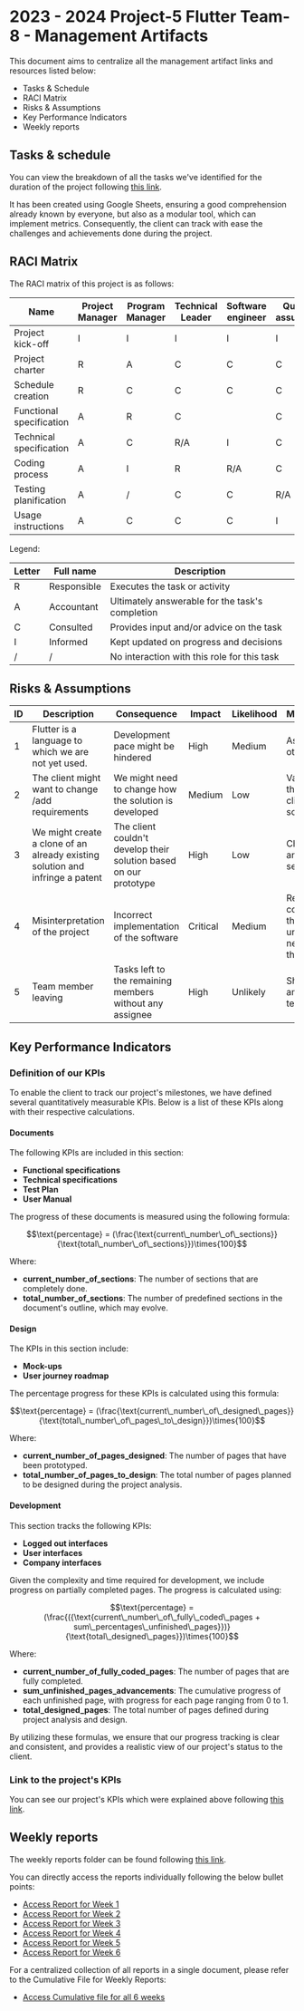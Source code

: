 # 2023 - 2024 Project-5 Flutter Team-8 - Management Artifacts

This document aims to centralize all the management artifact links and resources listed below:

- Tasks & Schedule
- RACI Matrix
- Risks & Assumptions
- Key Performance Indicators
- Weekly reports

## Tasks & schedule

You can view the breakdown of all the tasks we've identified for the duration of the project following [this link](https://docs.google.com/spreadsheets/d/1QFKKn1Zu7k-iphcHswhBO5TsPfcmz9KxaEGjEYsmUTM/edit?usp=sharing).

It has been created using Google Sheets, ensuring a good comprehension already known by everyone, but also as a modular tool, which can implement metrics. Consequently, the client can track with ease the challenges and achievements done during the project.

## RACI Matrix

The RACI matrix of this project is as follows:

| Name                     | Project Manager | Program Manager | Technical Leader | Software engineer | Quality assurance | Technical Writer | Client | Stakeholders |
| ------------------------ | --------------- | --------------- | ---------------- | ----------------- | ----------------- | ---------------- | ------ | ------------ |
| Project kick-off         | I               | I               | I                | I                 | I                 | I                | R      | C            |
| Project charter          | R               | A               | C                | C                 | C                 | C                | I      | I            |
| Schedule creation        | R               | C               | C                | C                 | C                 | C                | /      | I            |
| Functional specification | A               | R               | C                |                   | C                 | /                | C      | I            |
| Technical specification  | A               | C               | R/A              | I                 | C                 | /                | C      | I            |
| Coding process           | A               | I               | R                | R/A               | C                 | /                | /      | /            |
| Testing planification    | A               | /               | C                | C                 | R/A               | I                | /      | /            |
| Usage instructions       | A               | C               | C                | C                 | I                 | R/A              | I      | I            |

Legend:

| Letter | Full name   | Description                                     |
| ------ | ----------- | ----------------------------------------------- |
| R      | Responsible | Executes the task or activity                   |
| A      | Accountant  | Ultimately answerable for the task's completion |
| C      | Consulted   | Provides input and/or advice on the task        |
| I      | Informed    | Kept updated on progress and decisions          |
| /      | /           | No interaction with this role for this task     |

## Risks & Assumptions

| ID  | Description                                                                   | Consequence                                                       | Impact   | Likelihood | Mitigation/Avoidance                                                                |
| --- | ----------------------------------------------------------------------------- | ----------------------------------------------------------------- | -------- | ---------- | ----------------------------------------------------------------------------------- |
| 1   | Flutter is a language to which we are not yet used.                           | Development pace might be hindered                                | High     | Medium     | Ask for help to the other team members                                              |
| 2   | The client might want to change /add requirements                             | We might need to change how the solution is developed             | Medium   | Low        | Validate every step of the project with the client, to ensure the solution fits him |
| 3   | We might create a clone of an already existing solution and infringe a patent | The client couldn't develop their solution based on our prototype | High     | Low        | Check for any patent and find our unique selling point (USP)                        |
| 4   | Misinterpretation of the project                                              | Incorrect implementation of the software                          | Critical | Medium     | Regular communication with the client to understand their needs, and stick to them. |
| 5   | Team member leaving                                                           | Tasks left to the remaining members without any assignee          | High     | Unlikely   | Sharing the tasks among the remaining team members.                                 |

## Key Performance Indicators

### Definition of our KPIs

To enable the client to track our project's milestones, we have defined several quantitatively measurable KPIs. Below is a list of these KPIs along with their respective calculations.

#### Documents

The following KPIs are included in this section:

- **Functional specifications**
- **Technical specifications**
- **Test Plan**
- **User Manual**

The progress of these documents is measured using the following formula:

$$\text{percentage} = (\frac{\text{current\_number\_of\_sections}} {\text{total\_number\_of\_sections}})\times{100}$$

Where:

- **current_number_of_sections**: The number of sections that are completely done.
- **total_number_of_sections**: The number of predefined sections in the document's outline, which may evolve.

#### Design

The KPIs in this section include:

- **Mock-ups**
- **User journey roadmap**

The percentage progress for these KPIs is calculated using this formula:

$$\text{percentage} = (\frac{\text{current\_number\_of\_designed\_pages}} {\text{total\_number\_of\_pages\_to\_design}})\times{100}$$

Where:

- **current_number_of_pages_designed**: The number of pages that have been prototyped.
- **total_number_of_pages_to_design**: The total number of pages planned to be designed during the project analysis.

#### Development

This section tracks the following KPIs:

- **Logged out interfaces**
- **User interfaces**
- **Company interfaces**

Given the complexity and time required for development, we include progress on partially completed pages. The progress is calculated using:

$$\text{percentage} = (\frac{({\text{current\_number\_of\_fully\_coded\_pages + sum\_percentages\_unfinished\_pages}})} {\text{total\_designed\_pages}})\times{100}$$

Where:

- **current_number_of_fully_coded_pages**: The number of pages that are fully completed.
- **sum_unfinished_pages_advancements**: The cumulative progress of each unfinished page, with progress for each page ranging from 0 to 1.
- **total_designed_pages**: The total number of pages defined during project analysis and design.

By utilizing these formulas, we ensure that our progress tracking is clear and consistent, and provides a realistic view of our project's status to the client.

### Link to the project's KPIs

You can see our project's KPIs which were explained above following [this link](https://docs.google.com/spreadsheets/d/13r3LjiBo7af3gUG_U1R8BDZ1rG9yWM4tQpzGxaaGdE4/edit?usp=sharing).

## Weekly reports

The weekly reports folder can be found following [this link](/documents/management/weekly_reports/).

You can directly access the reports individually following the below bullet points:

- [Access Report for Week 1](/documents/management/weekly_reports/week1.md)
- [Access Report for Week 2](/documents/management/weekly_reports/week2.md)
- [Access Report for Week 3](/documents/management/weekly_reports/week3.md)
- [Access Report for Week 4](/documents/management/weekly_reports/week4.md)
- [Access Report for Week 5](/documents/management/weekly_reports/week5.md)
- [Access Report for Week 6](/documents/management/weekly_reports/week6.md)

For a centralized collection of all reports in a single document, please refer to the Cumulative File for Weekly Reports:

- [Access Cumulative file for all 6 weeks](/documents/management/weekly_reports/cumulative.md)

